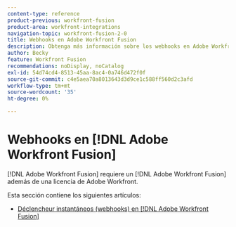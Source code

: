 ```yaml
---
content-type: reference
product-previous: workfront-fusion
product-area: workfront-integrations
navigation-topic: workfront-fusion-2-0
title: Webhooks en Adobe Workfront Fusion
description: Obtenga más información sobre los webhooks en Adobe Workfront Fusion
author: Becky
feature: Workfront Fusion
recommendations: noDisplay, noCatalog
exl-id: 54d74cd4-8513-45aa-8ac4-0a746d472f0f
source-git-commit: c4e5aea70a8013643d3d9ce1c588ff560d2c3afd
workflow-type: tm+mt
source-wordcount: '35'
ht-degree: 0%

---
```


# Webhooks en [!DNL Adobe Workfront Fusion]

[!DNL Adobe Workfront Fusion] requiere un [!DNL Adobe Workfront Fusion] además de una licencia de Adobe Workfront.

Esta sección contiene los siguientes artículos:

* [Déclencheur instantáneos (webhooks) en [!DNL Adobe Workfront Fusion]](../../workfront-fusion/webhooks/instant-triggers-webhooks.md)
